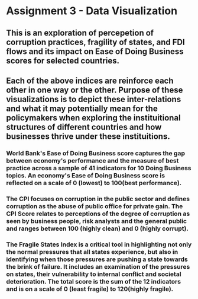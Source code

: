 # Assignment 3 - Data Visualization
## This is an exploration of percepetion of corruption practices, fragility of states, and FDI flows and its impact on Ease of Doing Business scores for selected countries. 

## Each of the above indices are reinforce each other in one way or the other. Purpose of these visualizations is to depict these inter-relations and what it may potentially mean for the policymakers when exploring the instituitional structures of different countries and how businesses thrive under these instituitions.

### World Bank's Ease of Doing Business score captures the gap between economy's performance and the measure of best practice across a sample of 41 indicators for 10 Doing Business topics. An economy's Ease of Doing Business score is reflected on a scale of 0 (lowest) to 100(best performance).

### The CPI focuses on corruption in the public sector and defines corruption as the abuse of public office for private gain. The CPI Score relates to perceptions of the degree of corruption as seen by business people, risk analysts and the general public and ranges between 100 (highly clean) and 0 (highly corrupt).

### The Fragile States Index is a critical tool in highlighting not only the normal pressures that all states experience, but also in identifying when those pressures are pushing a state towards the brink of failure. It includes an examination of the pressures on states, their vulnerability to internal conflict and societal deterioration. The total score is the sum of the 12 indicators and is on a scale of 0 (least fragile) to 120(highly fragile).
